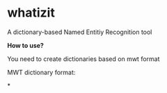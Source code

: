 # whatizit
A dictionary-based Named Entitiy Recognition tool


**How to use?**

You need to create dictionaries based on mwt format

MWT dictionary format:

*<mwt>
  <template><mwt>
  <template><z:Onto id="%1" cat="%2">%0</z:Onto></template>
  <r p1="$IDs" p2="$CATHEGORY" >$PATTERN</r>
</mwt>
 *   
   ids: comma separated IDs in a given ontology
   category: entity type (e.g. phenotype, gene etc)

Example dictionaries can be found in the automata folder of each tool.


**AbstractAnnotationTool**
  
This folder contains a tool for annotating Abstracts



**FullTextAnnotationTool**

This folder contains a tool for annotating Full text articles


*Please follow the intsructions in the scripts folder of each tool to run the tools*

Licence: Available for academic purposes only.
